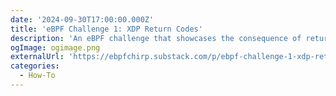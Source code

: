 ```yaml
---
date: '2024-09-30T17:00:00.000Z'
title: 'eBPF Challenge 1: XDP Return Codes'
description: 'An eBPF challenge that showcases the consequence of returning a 0 value from an XDP program'
ogImage: ogimage.png
externalUrl: 'https://ebpfchirp.substack.com/p/ebpf-challenge-1-xdp-return-codes'
categories:
  - How-To
---
```

